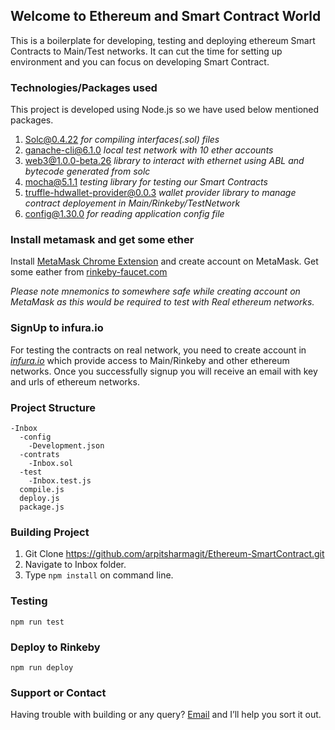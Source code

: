 ## Welcome to Ethereum and Smart Contract World

This is a boilerplate for developing, testing and deploying ethereum Smart Contracts to Main/Test networks. It can cut the time for setting up environment and you can focus on developing Smart Contract. 

### Technologies/Packages used

This project is developed using Node.js so we have used below mentioned packages.

1. Solc@0.4.22 *for compiling interfaces(.sol) files*
2. ganache-cli@6.1.0 *local test network with 10 ether accounts*
3. web3@1.0.0-beta.26 *library to interact with ethernet using ABL and bytecode generated from solc*
4. mocha@5.1.1 *testing library for testing our Smart Contracts*
5. truffle-hdwallet-provider@0.0.3 *wallet provider library to manage contract deployement in Main/Rinkeby/TestNetwork*
6. config@1.30.0 *for reading application config file*

### Install metamask and get some ether

Install [MetaMask Chrome Extension](https://chrome.google.com/webstore/detail/metamask/nkbihfbeogaeaoehlefnkodbefgpgknn?hl=en) and create account on MetaMask.
Get some eather from [rinkeby-faucet.com](http://rinkeby-faucet.com)

*Please note mnemonics to somewhere safe while creating account on MetaMask as this would be required to test with Real ethereum networks.*

### SignUp to infura.io

For testing the contracts on real network, you need to create account in [*infura.io*](http://infura.io) which provide access to Main/Rinkeby and other ethereum networks. Once you successfully signup you will receive an email with key and urls of ethereum networks.

### Project Structure

```
-Inbox
  -config
    -Development.json
  -contrats
    -Inbox.sol
  -test
    -Inbox.test.js
  compile.js
  deploy.js
  package.js
```

### Building Project

1. Git Clone https://github.com/arpitsharmagit/Ethereum-SmartContract.git
2. Navigate to Inbox folder.
3. Type ```npm install``` on command line.

### Testing 

```npm run test```

### Deploy to Rinkeby

```npm run deploy```

### Support or Contact

Having trouble with building or any query? [Email](mailto:mr.arpit.sharma@hotmail.com) and I’ll help you sort it out.
